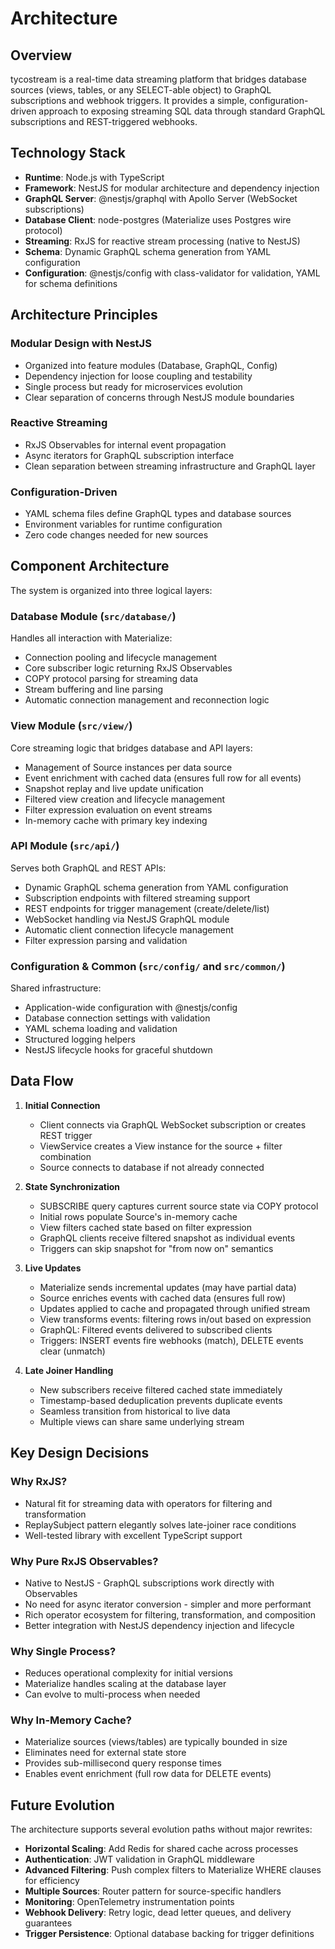 # Architecture

## Overview

tycostream is a real-time data streaming platform that bridges database sources (views, tables, or any SELECT-able object) to GraphQL subscriptions and webhook triggers. It provides a simple, configuration-driven approach to exposing streaming SQL data through standard GraphQL subscriptions and REST-triggered webhooks.

## Technology Stack

- **Runtime**: Node.js with TypeScript
- **Framework**: NestJS for modular architecture and dependency injection
- **GraphQL Server**: @nestjs/graphql with Apollo Server (WebSocket subscriptions)
- **Database Client**: node-postgres (Materialize uses Postgres wire protocol)
- **Streaming**: RxJS for reactive stream processing (native to NestJS)
- **Schema**: Dynamic GraphQL schema generation from YAML configuration
- **Configuration**: @nestjs/config with class-validator for validation, YAML for schema definitions

## Architecture Principles

### Modular Design with NestJS
- Organized into feature modules (Database, GraphQL, Config)
- Dependency injection for loose coupling and testability
- Single process but ready for microservices evolution
- Clear separation of concerns through NestJS module boundaries

### Reactive Streaming
- RxJS Observables for internal event propagation
- Async iterators for GraphQL subscription interface
- Clean separation between streaming infrastructure and GraphQL layer

### Configuration-Driven
- YAML schema files define GraphQL types and database sources
- Environment variables for runtime configuration
- Zero code changes needed for new sources

## Component Architecture

The system is organized into three logical layers:

### Database Module (`src/database/`)
Handles all interaction with Materialize:
- Connection pooling and lifecycle management
- Core subscriber logic returning RxJS Observables
- COPY protocol parsing for streaming data
- Stream buffering and line parsing
- Automatic connection management and reconnection logic

### View Module (`src/view/`)
Core streaming logic that bridges database and API layers:
- Management of Source instances per data source
- Event enrichment with cached data (ensures full row for all events)
- Snapshot replay and live update unification
- Filtered view creation and lifecycle management
- Filter expression evaluation on event streams
- In-memory cache with primary key indexing

### API Module (`src/api/`)
Serves both GraphQL and REST APIs:
- Dynamic GraphQL schema generation from YAML configuration
- Subscription endpoints with filtered streaming support
- REST endpoints for trigger management (create/delete/list)
- WebSocket handling via NestJS GraphQL module
- Automatic client connection lifecycle management
- Filter expression parsing and validation

### Configuration & Common (`src/config/` and `src/common/`)
Shared infrastructure:
- Application-wide configuration with @nestjs/config
- Database connection settings with validation
- YAML schema loading and validation
- Structured logging helpers
- NestJS lifecycle hooks for graceful shutdown

## Data Flow

1. **Initial Connection**
   - Client connects via GraphQL WebSocket subscription or creates REST trigger
   - ViewService creates a View instance for the source + filter combination
   - Source connects to database if not already connected

2. **State Synchronization**
   - SUBSCRIBE query captures current source state via COPY protocol
   - Initial rows populate Source's in-memory cache
   - View filters cached state based on filter expression
   - GraphQL clients receive filtered snapshot as individual events
   - Triggers can skip snapshot for "from now on" semantics

3. **Live Updates**
   - Materialize sends incremental updates (may have partial data)
   - Source enriches events with cached data (ensures full row)
   - Updates applied to cache and propagated through unified stream
   - View transforms events: filtering rows in/out based on expression
   - GraphQL: Filtered events delivered to subscribed clients
   - Triggers: INSERT events fire webhooks (match), DELETE events clear (unmatch)

4. **Late Joiner Handling**
   - New subscribers receive filtered cached state immediately
   - Timestamp-based deduplication prevents duplicate events
   - Seamless transition from historical to live data
   - Multiple views can share same underlying stream

## Key Design Decisions

### Why RxJS?
- Natural fit for streaming data with operators for filtering and transformation
- ReplaySubject pattern elegantly solves late-joiner race conditions
- Well-tested library with excellent TypeScript support

### Why Pure RxJS Observables?
- Native to NestJS - GraphQL subscriptions work directly with Observables
- No need for async iterator conversion - simpler and more performant
- Rich operator ecosystem for filtering, transformation, and composition
- Better integration with NestJS dependency injection and lifecycle

### Why Single Process?
- Reduces operational complexity for initial versions
- Materialize handles scaling at the database layer
- Can evolve to multi-process when needed

### Why In-Memory Cache?
- Materialize sources (views/tables) are typically bounded in size
- Eliminates need for external state store
- Provides sub-millisecond query response times
- Enables event enrichment (full row data for DELETE events)

## Future Evolution

The architecture supports several evolution paths without major rewrites:

- **Horizontal Scaling**: Add Redis for shared cache across processes
- **Authentication**: JWT validation in GraphQL middleware
- **Advanced Filtering**: Push complex filters to Materialize WHERE clauses for efficiency
- **Multiple Sources**: Router pattern for source-specific handlers
- **Monitoring**: OpenTelemetry instrumentation points
- **Webhook Delivery**: Retry logic, dead letter queues, and delivery guarantees
- **Trigger Persistence**: Optional database backing for trigger definitions
